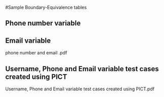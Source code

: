 #Sample Boundary-Equivalence tables 

## Phone number variable
## Email variable

phone number and email .pdf

## Username, Phone and Email variable test cases created using PICT

Username, Phone and Email variable test cases created using PICT.pdf
